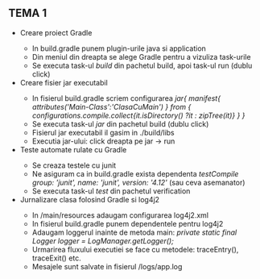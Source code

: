 <h2> TEMA 1 </h2>

<ul>
<li> Creare proiect Gradle</li>

- In build.gradle punem plugin-urile java si application
- Din meniul din dreapta se alege Gradle pentru a vizuliza task-urile
- Se executa task-ul <i>build</i> din pachetul build, apoi task-ul run (dublu click)

<li> Creare fisier jar executabil</li>

- In fisierul build.gradle scriem configurarea <i>
    jar{
          manifest{
               attributes('Main-Class':'ClasaCuMain')
          }
          from {
               configurations.compile.collect{it.isDirectory() ?it : zipTree(it)}
          }
    }</i>
- Se executa task-ul <i>jar</i> din pachetul build (dublu click)
- Fisierul jar executabil il gasim in ./build/libs
- Executia jar-ului: click dreapta pe jar -> run

<li> Teste automate rulate cu Gradle </li>

- Se creaza testele cu junit
- Ne asiguram ca in build.gradle exista dependenta 
<i>testCompile group: 'junit', name: 'junit', version: '4.12'</i> 
(sau ceva asemanator)
- Se executa task-ul <i>test</i> din pachetul verification

<li> Jurnalizare clasa folosind Gradle si log4j2 </li>

- In /main/resources adaugam configurarea log4j2.xml
- In fisierul build.gradle punem dependentele pentru log4j2
- Adaugam loggerul inainte de metoda main:
<i>private static final Logger logger = LogManager.getLogger();</i>
- Urmarirea fluxului executiei se face cu metodele: traceEntry(), traceExit() etc.
- Mesajele sunt salvate in fisierul /logs/app.log

</ul>
